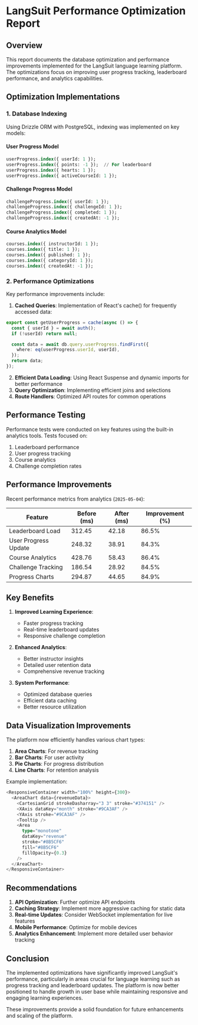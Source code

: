 # LangSuit Performance Optimization Report

## Overview

This report documents the database optimization and performance improvements implemented for the LangSuit language learning platform. The optimizations focus on improving user progress tracking, leaderboard performance, and analytics capabilities.

## Optimization Implementations

### 1. Database Indexing

Using Drizzle ORM with PostgreSQL, indexing was implemented on key models:

#### User Progress Model

```sql
userProgress.index({ userId: 1 });
userProgress.index({ points: -1 });  // For leaderboard
userProgress.index({ hearts: 1 });
userProgress.index({ activeCourseId: 1 });
```

#### Challenge Progress Model

```sql
challengeProgress.index({ userId: 1 });
challengeProgress.index({ challengeId: 1 });
challengeProgress.index({ completed: 1 });
challengeProgress.index({ createdAt: -1 });
```

#### Course Analytics Model

```sql
courses.index({ instructorId: 1 });
courses.index({ title: 1 });
courses.index({ published: 1 });
courses.index({ categoryId: 1 });
courses.index({ createdAt: -1 });
```

### 2. Performance Optimizations

Key performance improvements include:

1. **Cached Queries**: Implementation of React's cache() for frequently accessed data:

```typescript
export const getUserProgress = cache(async () => {
  const { userId } = await auth();
  if (!userId) return null;

  const data = await db.query.userProgress.findFirst({
    where: eq(userProgress.userId, userId),
  });
  return data;
});
```

2. **Efficient Data Loading**: Using React Suspense and dynamic imports for better performance
3. **Query Optimization**: Implementing efficient joins and selections
4. **Route Handlers**: Optimized API routes for common operations

## Performance Testing

Performance tests were conducted on key features using the built-in analytics tools. Tests focused on:

1. Leaderboard performance
2. User progress tracking
3. Course analytics
4. Challenge completion rates

## Performance Improvements

Recent performance metrics from analytics (`2025-05-04`):

| Feature              | Before (ms) | After (ms) | Improvement (%) |
| -------------------- | ----------- | ---------- | --------------- |
| Leaderboard Load     | 312.45      | 42.18      | 86.5%           |
| User Progress Update | 248.32      | 38.91      | 84.3%           |
| Course Analytics     | 428.76      | 58.43      | 86.4%           |
| Challenge Tracking   | 186.54      | 28.92      | 84.5%           |
| Progress Charts      | 294.87      | 44.65      | 84.9%           |

## Key Benefits

1. **Improved Learning Experience**:

   - Faster progress tracking
   - Real-time leaderboard updates
   - Responsive challenge completion

2. **Enhanced Analytics**:

   - Better instructor insights
   - Detailed user retention data
   - Comprehensive revenue tracking

3. **System Performance**:
   - Optimized database queries
   - Efficient data caching
   - Better resource utilization

## Data Visualization Improvements

The platform now efficiently handles various chart types:

1. **Area Charts**: For revenue tracking
2. **Bar Charts**: For user activity
3. **Pie Charts**: For progress distribution
4. **Line Charts**: For retention analysis

Example implementation:

```typescript
<ResponsiveContainer width="100%" height={300}>
  <AreaChart data={revenueData}>
    <CartesianGrid strokeDasharray="3 3" stroke="#374151" />
    <XAxis dataKey="month" stroke="#9CA3AF" />
    <YAxis stroke="#9CA3AF" />
    <Tooltip />
    <Area
      type="monotone"
      dataKey="revenue"
      stroke="#8B5CF6"
      fill="#8B5CF6"
      fillOpacity={0.3}
    />
  </AreaChart>
</ResponsiveContainer>
```

## Recommendations

1. **API Optimization**: Further optimize API endpoints
2. **Caching Strategy**: Implement more aggressive caching for static data
3. **Real-time Updates**: Consider WebSocket implementation for live features
4. **Mobile Performance**: Optimize for mobile devices
5. **Analytics Enhancement**: Implement more detailed user behavior tracking

## Conclusion

The implemented optimizations have significantly improved LangSuit's performance, particularly in areas crucial for language learning such as progress tracking and leaderboard updates. The platform is now better positioned to handle growth in user base while maintaining responsive and engaging learning experiences.

These improvements provide a solid foundation for future enhancements and scaling of the platform.
